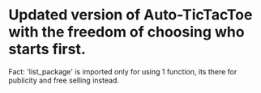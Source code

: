 # Updated version of Auto-TicTacToe with the freedom of choosing who starts first.
Fact: 'list_package' is imported only for using 1 function, its there for publicity and free selling instead.
